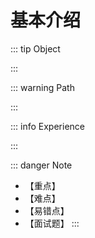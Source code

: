 # 基本介绍

::: tip Object

:::

::: warning Path

:::

::: info Experience

:::

::: danger Note

* 【重点】
* 【难点】
* 【易错点】
* 【面试题】
:::
